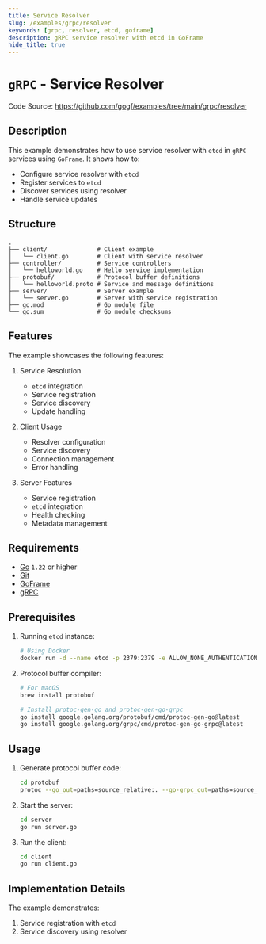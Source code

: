 ```yaml
---
title: Service Resolver
slug: /examples/grpc/resolver
keywords: [grpc, resolver, etcd, goframe]
description: gRPC service resolver with etcd in GoFrame
hide_title: true
---
```


# `gRPC` - Service Resolver

Code Source: https://github.com/gogf/examples/tree/main/grpc/resolver


## Description

This example demonstrates how to use service resolver with `etcd` in `gRPC` services using `GoFrame`. It shows how to:
- Configure service resolver with `etcd`
- Register services to `etcd`
- Discover services using resolver
- Handle service updates

## Structure

```text
.
├── client/              # Client example
│   └── client.go        # Client with service resolver
├── controller/          # Service controllers
│   └── helloworld.go    # Hello service implementation
├── protobuf/            # Protocol buffer definitions
│   └── helloworld.proto # Service and message definitions
├── server/              # Server example
│   └── server.go        # Server with service registration
├── go.mod               # Go module file
└── go.sum               # Go module checksums
```

## Features

The example showcases the following features:
1. Service Resolution
   - `etcd` integration
   - Service registration
   - Service discovery
   - Update handling

2. Client Usage
   - Resolver configuration
   - Service discovery
   - Connection management
   - Error handling

3. Server Features
   - Service registration
   - `etcd` integration
   - Health checking
   - Metadata management

## Requirements

- [Go](https://golang.org/dl/) `1.22` or higher
- [Git](https://git-scm.com/downloads)
- [GoFrame](https://goframe.org)
- [gRPC](https://grpc.io/docs/languages/go/quickstart/)

## Prerequisites

1. Running `etcd` instance:
   ```bash
   # Using Docker
   docker run -d --name etcd -p 2379:2379 -e ALLOW_NONE_AUTHENTICATION=yes bitnami/etcd:3.4.24
   ```

2. Protocol buffer compiler:
   ```bash
   # For macOS
   brew install protobuf
   
   # Install protoc-gen-go and protoc-gen-go-grpc
   go install google.golang.org/protobuf/cmd/protoc-gen-go@latest
   go install google.golang.org/grpc/cmd/protoc-gen-go-grpc@latest
   ```

## Usage

1. Generate protocol buffer code:
   ```bash
   cd protobuf
   protoc --go_out=paths=source_relative:. --go-grpc_out=paths=source_relative:. *.proto
   ```

2. Start the server:
   ```bash
   cd server
   go run server.go
   ```

3. Run the client:
   ```bash
   cd client
   go run client.go
   ```

## Implementation Details

The example demonstrates:
1. Service registration with `etcd`
2. Service discovery using resolver
